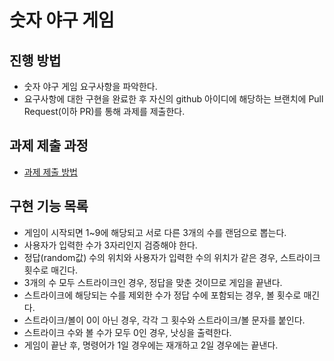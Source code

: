 # 숫자 야구 게임

## **진행 방법**
* 숫자 야구 게임 요구사항을 파악한다.
* 요구사항에 대한 구현을 완료한 후 자신의 github 아이디에 해당하는 브랜치에 Pull Request(이하 PR)를 통해 과제를 제출한다.

## **과제 제출 과정**
* [과제 제출 방법](https://github.com/next-step/nextstep-docs/tree/master/precourse)

## **구현 기능 목록**
  - 게임이 시작되면 1~9에 해당되고 서로 다른 3개의 수를 랜덤으로 뽑는다.
  - 사용자가 입력한 수가 3자리인지 검증해야 한다.
  - 정답(random값) 수의 위치와 사용자가 입력한 수의 위치가 같은 경우, 스트라이크 횟수로 매긴다.
  - 3개의 수 모두 스트라이크인 경우, 정답을 맞춘 것이므로 게임을 끝낸다.
  - 스트라이크에 해당되는 수를 제외한 수가 정답 수에 포함되는 경우, 볼 횟수로 매긴다.
  - 스트라이크/볼이 0이 아닌 경우, 각각 그 횟수와 스트라이크/볼 문자를 붙인다.
  - 스트라이크 수와 볼 수가 모두 0인 경우, 낫싱을 출력한다.
  - 게임이 끝난 후, 명령어가 1일 경우에는 재개하고 2일 경우에는 끝낸다.